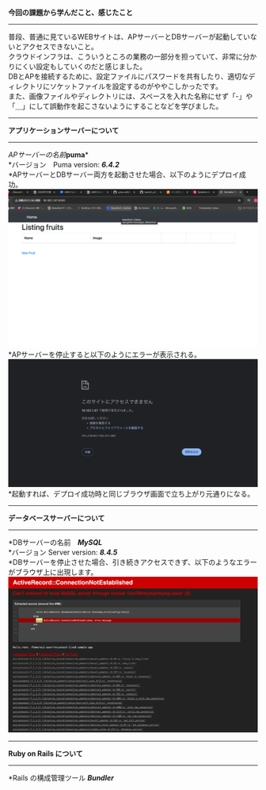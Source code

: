 
**今回の課題から学んだこと、感じたこと**
***
普段、普通に見ているWEBサイトは、APサーバーとDBサーバーが起動していないとアクセスできないこと。  
クラウドインフラは、こういうところの業務の一部分を担っていて、非常に分かりにくい設定もしていくのだと感じました。  
DBとAPを接続するために、設定ファイルにパスワードを共有したり、適切なディレクトリにソケットファイルを設定するのがややこしかったです。  
また、画像ファイルやディレクトリには、スペースを入れた名称にせず「-」や「＿」にして誤動作を起こさないようにすることなどを学びました。
***
**アプリケーションサーバーについて**
***
*APサーバーの名前***puma***  
*バージョン　Puma version: ***6.4.2***  
*APサーバーとDBサーバー両方を起動させた場合、以下のようにデプロイ成功。  
![デプロイ成功画像](images/Listing-fruits.png)  
*APサーバーを停止すると以下のようにエラーが表示される。  
![APサーバ停止時画像](images/ErrorAP.png)  
*起動すれば、デプロイ成功時と同じブラウザ画面で立ち上がり元通りになる。  
***
**データベースサーバーについて**
***
*DBサーバーの名前　***MySQL***  
*バージョン Server version: ***8.4.5***  
*DBサーバーを停止させた場合、引き続きアクセスできず、以下のようなエラーがブラウザ上に出現します。  
![DBサーバ停止時画像](images/ErrorDB.png)  
***
**Ruby on Rails について**
***
*Rails の構成管理ツール ***Bundler***  

